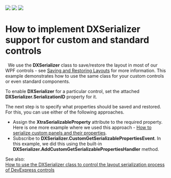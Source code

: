 <!-- default badges list -->
![](https://img.shields.io/endpoint?url=https://codecentral.devexpress.com/api/v1/VersionRange/163256301/21.1.5%2B)
[![](https://img.shields.io/badge/Open_in_DevExpress_Support_Center-FF7200?style=flat-square&logo=DevExpress&logoColor=white)](https://supportcenter.devexpress.com/ticket/details/T830485)
[![](https://img.shields.io/badge/📖_How_to_use_DevExpress_Examples-e9f6fc?style=flat-square)](https://docs.devexpress.com/GeneralInformation/403183)
<!-- default badges end -->
# How to implement DXSerializer support for custom and standard controls 
 
We use the **DXSerializer** class to save/restore the layout in most of our WPF controls - see [Saving and Restoring Layouts](https://docs.devexpress.com/WPF/7391/common-concepts/saving-and-restoring-layouts) for more information. This example demonstrates how to use the same class for your custom controls or even standard components.

To enable **DXSerializer** for a particular control, set the attached **DXSerializer.SerializationID** property for it.

The next step is to specify what properties should be saved and restored. For this, you can use either of the following approaches.
- Assign the **XtraSerializableProperty** attribute to the required property. Here is one more example where we used this approach - [How to serialize custom panels and their properties](https://github.com/DevExpress-Examples/how-to-serialize-custom-panels-and-their-properties-e2324). 
- Subscribe to **DXSerializer.CustomGetSerializablePropertiesEvent**. In this example, we did this using the built-in **DXSerializer.AddCustomGetSerializablePropertiesHandler** method. 

See also: 
<br/>
[How to use the DXSerializer class to control the layout serialization process of DevExpress controls](https://www.devexpress.com/Support/Center/Question/Details/T139804/how-to-use-the-dxserializer-class-to-control-the-layout-serialization-process-of)
